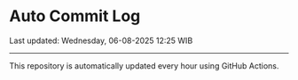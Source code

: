 # Auto Commit Log

Last updated: Wednesday, 06-08-2025 12:25 WIB

---

This repository is automatically updated every hour using GitHub Actions.

